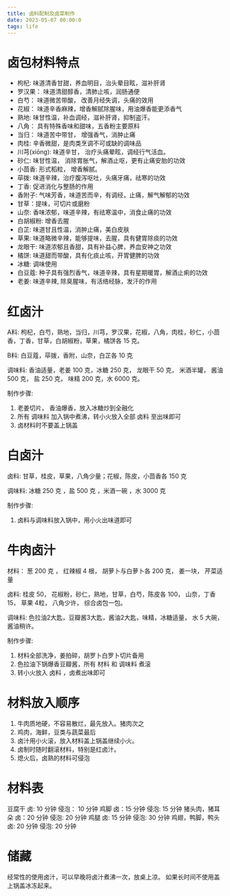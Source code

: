 ```yaml
---
title: 卤料配制及卤菜制作
date: 2023-05-07 00:00:0
tags: life
---
```


# 卤包材料特点
- 枸杞: 味道清香甘甜，养血明目，治头晕目眩，滋补肝肾
- 罗汉果： 味道清甜醇香，清肺止咳，润肠通便
- 白芍： 味道微苦带酸， 改善月经失调，头痛的效用
- 花椒： 味道辛香麻辣，增香解腻除腥味，用油爆香能更添香气
- 熟地:  味甘性温，补血调经，滋补肝肾，抑制盗汗。
- 八角： 具有特殊香味和甜味，五香粉主要原料
- 当归： 味道苦中带甘， 增强香气，消肿止痛
- 肉桂:  辛香微甜，是肉类烹调不可或缺的调味品
- 川芎(xiōng): 味道辛甘， 治疗头痛晕眩，调经行气活血。
- 砂仁:  味甘性温， 消除胃胀气，解酒止呕，更有止痛安胎的功效
- 小茴香: 形式稻粒， 增香解腻。
- 荜拨: 味道辛辣，治疗腹泻呕吐，头痛牙痛，祛寒的功效
- 丁香: 促进消化与整肠的作用
- 香附子: 气味芳香，味道苦而辛，有调经，止痛，解气解郁的功效
- 甘草：提味，可切片或磨粉
- 山奈: 香味浓郁，味道辛辣，有祛寒温中，消食止痛的功效
- 白胡椒粉: 增香去腥
- 白芷: 味道甘且性温，消肿止痛，美白皮肤
- 草果: 味道略微辛辣，能够提味，去腥，具有健胃除痰的功效
- 龙眼干: 味道浓郁且香甜，具有补益心脾，养血安神之功效
- 橘饼: 味道甜而带酸，具有化痰止咳，开胃健脾的功效
- 冰糖: 调味使用
- 白豆蔻: 种子具有强烈香气，味道辛辣，具有星期暖胃，解酒止痢的功效
- 老姜: 味道辛辣, 除臭腥味，有活络经脉，发汗的作用


# 红卤汁
A料:
枸杞，白芍，熟地，当归，川芎，罗汉果，花椒，八角，肉桂，砂仁，小茴香，丁香，甘草，白胡椒粉，草果，橘饼各 15 克。

B料:
白豆蔻，荜拨，香附，山奈，白芷各 10 克

调味料:
香油适量，老姜 100 克，冰糖 250 克， 龙眼干 50 克， 米酒半罐， 酱油 500 克， 盐 250 克， 味精 200 克，水 6000 克。

制作步骤:
1. 老姜切片， 香油爆香，放入冰糖炒到全融化
2. 所有 调味料 加入锅中煮沸，转小火放入全部 卤料 至出味即可
3. 卤材料时不要盖上锅盖

# 白卤汁
卤料:
甘草，桂皮，草果，八角少量；花椒，陈皮，小茴香各 150 克

调味料:
冰糖 250 克 ，盐 500 克 ，米酒一碗 ，水 3000 克

制作步骤:
1. 卤料与调味料放入锅中，用小火出味道即可

# 牛肉卤汁
材料：
葱 200 克 ， 红辣椒 4 根， 胡萝卜与白萝卜各 200 克， 姜一块， 芹菜适量

卤料:
桂皮 50， 花椒粉，砂仁，熟地，甘草，白芍，陈皮各 100， 山奈，丁香 15， 草果 4粒， 八角少许， 综合卤包一包。

调味料:
色拉油2大匙，豆瓣酱3大匙，酱油2大匙，味精，冰糖适量， 水 5 大碗， 酱油稍许。

制作步骤:
1. 材料全部洗净，姜拍碎，胡罗卜白罗卜切片备用
2. 色拉油下锅爆香豆瓣酱，所有 材料 和 调味料 煮滚
3. 转小火放入 卤料 ，卤煮出味即可

# 材料放入顺序
1. 牛肉质地硬，不容易散烂，最先放入。猪肉次之
2. 鸡肉，海鲜，豆类与蔬菜最后
3. 卤汁用小火滚，放入材料盖上锅盖继续小火。
4. 卤制时随时翻滚材料，特别是红卤汁。
5. 熄火后，卤熟的材料可侵泡

# 材料表
豆腐干             卤: 10 分钟  侵泡： 10 分钟
鸡脚               卤：15 分钟  侵泡:  15 分钟
猪头肉，猪耳朵      卤：20 分钟  侵泡:  20 分钟
鸡腿               卤: 15 分钟  侵泡:  30 分钟
鸡翅，鸭脚，鸭头    卤: 20 分钟  侵泡:  20 分钟

# 储藏
经常性的使用卤汁，可以早晚将卤汁煮沸一次，放桌上凉。
如果长时间不使用盖上锅盖冰冻起来。